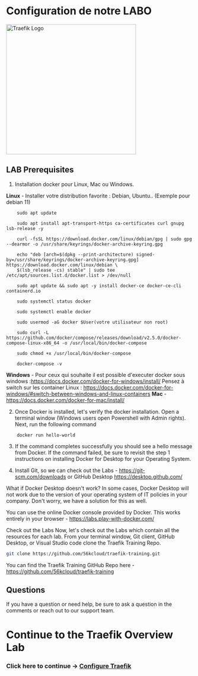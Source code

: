 # Configuration de notre LABO

<img src="../img/Traefik_training.png" alt="Traefik Logo" height="350"> 

## LAB Prerequisites

1. Installation docker pour Linux, Mac ou Windows.

**Linux** - Installer votre distribution favorite  : Debian, Ubuntu.. (Exemple pour debian 11)
```docker
    sudo apt update

    sudo apt install apt-transport-https ca-certificates curl gnupg lsb-release -y

    curl -fsSL https://download.docker.com/linux/debian/gpg | sudo gpg --dearmor -o /usr/share/keyrings/docker-archive-keyring.gpg

    echo "deb [arch=$(dpkg --print-architecture) signed-by=/usr/share/keyrings/docker-archive-keyring.gpg] https://download.docker.com/linux/debian \
    $(lsb_release -cs) stable" | sudo tee /etc/apt/sources.list.d/docker.list > /dev/null

    sudo apt update && sudo apt -y install docker-ce docker-ce-cli containerd.io

    sudo systemctl status docker

    sudo systemctl enable docker

    sudo usermod -aG docker $User(votre utilisateur non root)

    sudo curl -L https://github.com/docker/compose/releases/download/v2.5.0/docker-compose-linux-x86_64 -o /usr/local/bin/docker-compose

    sudo chmod +x /usr/local/bin/docker-compose

    docker-compose -v
```

**Windows** - Pour ceux qui souhaite il est possible d'executer docker sous windows :https://docs.docker.com/docker-for-windows/install/
Pensez à switch sur les container Linux : https://docs.docker.com/docker-for-windows/#switch-between-windows-and-linux-containers
**Mac** - https://docs.docker.com/docker-for-mac/install/

2. Once Docker is installed, let's verify the docker installation. Open a terminal window (Windows users open Powershell with Admin rights). Next, run the following command

```docker
    docker run hello-world
```

3. If the command completes successfully you should see a hello message from Docker. If the command failed, be sure to revisit the step 1 instructions on installing Docker for Desktop for your Operating System.

4. Install Git, so we can check out the Labs - https://git-scm.com/downloads or GitHub Desktop https://desktop.github.com/

What if Docker Desktop doesn't work?
In some cases, Docker Desktop will not work due to the version of your operating system of IT policies in your company. Don't worry, we have a solution for this as well. 

You can use the online Docker console provided by Docker. This works entirely in your browser - https://labs.play-with-docker.com/

Check out the Labs
Now, let's check out the Labs which contain all the resources for each lab. From your terminal window, Git client, GitHub Desktop, or Visual Studio code clone the Traefik Training Repo.

```bash 
git clone https://github.com/56kcloud/traefik-training.git
```

You can find the Traefik Training GitHub Repo here - https://github.com/56kcloud/traefik-training

## Questions
If you have a question or need help, be sure to ask a question in the comments or reach out to our support team.

# Continue to the Traefik Overview Lab

### Click here to continue -> [Configure Traefik](https://github.com/56kcloud/traefik-training/blob/master/01-Traefik-Overview/traefik_overview.md)